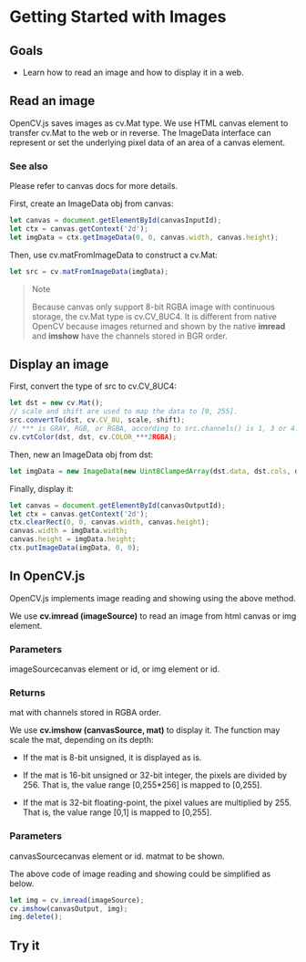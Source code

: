 # Getting Started with Images

## Goals 

- Learn how to read an image and how to display it in a web.

## Read an image 

OpenCV.js saves images as cv.Mat type. We use HTML canvas element to transfer cv.Mat to the web or in reverse. The ImageData interface can represent or set the underlying pixel data of an area of a canvas element.

### See also

Please refer to canvas docs for more details.

First, create an ImageData obj from canvas: 

```javascript
let canvas = document.getElementById(canvasInputId);
let ctx = canvas.getContext('2d');
let imgData = ctx.getImageData(0, 0, canvas.width, canvas.height);
```

Then, use cv.matFromImageData to construct a cv.Mat: 

```javascript
let src = cv.matFromImageData(imgData);
```

> Note
>
> Because canvas only support 8-bit RGBA image with continuous storage, the cv.Mat type is cv.CV_8UC4. It is different from native OpenCV because images returned and shown by the native **imread** and **imshow** have the channels stored in BGR order.

## Display an image 

First, convert the type of src to cv.CV_8UC4: 

```javascript
let dst = new cv.Mat();
// scale and shift are used to map the data to [0, 255].
src.convertTo(dst, cv.CV_8U, scale, shift);
// *** is GRAY, RGB, or RGBA, according to src.channels() is 1, 3 or 4.
cv.cvtColor(dst, dst, cv.COLOR_***2RGBA);
```

Then, new an ImageData obj from dst: 

```javascript
let imgData = new ImageData(new Uint8ClampedArray(dst.data, dst.cols, dst.rows);
```

Finally, display it: 

```javascript
let canvas = document.getElementById(canvasOutputId);
let ctx = canvas.getContext('2d');
ctx.clearRect(0, 0, canvas.width, canvas.height);
canvas.width = imgData.width;
canvas.height = imgData.height;
ctx.putImageData(imgData, 0, 0);
```

## In OpenCV.js 

OpenCV.js implements image reading and showing using the above method.

We use **cv.imread (imageSource)** to read an image from html canvas or img element. 

### Parameters

imageSourcecanvas element or id, or img element or id. 

### Returns

mat with channels stored in RGBA order.

We use **cv.imshow (canvasSource, mat)** to display it. The function may scale the mat, depending on its depth:

- If the mat is 8-bit unsigned, it is displayed as is.

- If the mat is 16-bit unsigned or 32-bit integer, the pixels are divided by 256. That is, the value range [0,255*256] is mapped to [0,255].

- If the mat is 32-bit floating-point, the pixel values are multiplied by 255. That is, the value range [0,1] is mapped to [0,255].

### Parameters

  canvasSourcecanvas element or id. matmat to be shown.

The above code of image reading and showing could be simplified as below. 

```javascript
let img = cv.imread(imageSource);
cv.imshow(canvasOutput, img);
img.delete();
```

## Try it


